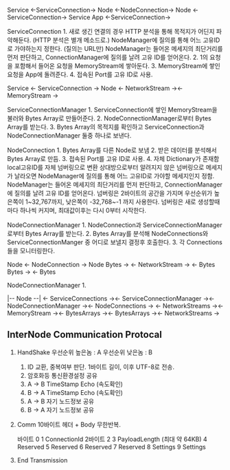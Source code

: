 Service	<-ServiceConnection->	Node	<-NodeConnection->	Node	<-ServiceConnection->	Service
App	<-ServiceConnection->

ServiceConnection
	1. 새로 생긴 연결의 경우 HTTP 분석을 통해 목적지가 어딘지 파악해둔다.	(HTTP 분석은 별개 메소드로.)
		NodeManager에 질의를 통해 어느 고유ID로 가야하는지 정한다.	(질의는 URL만)
			NodeManager는 들어온 메세지의 최단거리를 먼저 판단하고, ConnectionManager에 질의를 날려 고유 ID를 얻어온다.
	2. 1의 요청을 포함해서 들어온 요청을 MemoryStream에 쌓아둔다.
	3. MemoryStream에 쌓인 요청을 App에 돌려준다.
	4. 접속된 Port를 고유 ID로 사용.

Service	<-		ServiceConnection			->	Node
	<-	NetworkStream	-><-	MemoryStream	->

ServiceConnectionManager
	1. ServiceConnection에 쌓인 MemoryStream을 불러와 Bytes Array로 만들어준다.
	2. NodeConnectionManager로부터 Bytes Array를 받는다.
	3. Bytes Array의 목적지를 확인하고 ServiceConnection과 NodeConnectionManager 둘중 하나로 보낸다.

NodeConnection
	1. Bytes Array를 다른 Node로 보냄
	2. 받은 데이터를 분석해서 Bytes Array로 만듬.
	3. 접속된 Port를 고유 ID로 사용.
	4. 자체 Dictionary가 존재함
		local고유ID를 자체 넘버링으로 변환
		상대방으로부터 알려지지 않은 넘버링으로 메세지가 날라오면 NodeManager에 질의를 통해 어느 고유ID로 가야할 메세지인지 정함.
			NodeManager는 들어온 메세지의 최단거리를 먼저 판단하고, ConnectionManager에 질의를 날려 고유 ID를 얻어온다.
			넘버링은 2바이트의 공간을 가지며 우선순위가 높은쪽이 1~32,767까지, 낮은쪽이 -32,768~-1 까지 사용한다.
			넘버링은 새로 생성할때마다 하나씩 커지며, 최대값이후는 다시 0부터 시작한다.

NodeConnectionManager
	1. NodeConnection과 ServiceConnectionManager로부터 Bytes Array를 받는다.
	2. Bytes Array를 분석해 NodeConnections와 ServiceConnectionManger 중 어디로 보낼지 결정후 호출한다.
	3. 각 Connections들을 모니터링한다.


Node		<-	NodeConnection	->		Node
Bytes	->	<-	NetworkStream	->	<-	Bytes
Bytes	->					<-	Bytes

NodeConnectionManager
	1. 


|--							Node								--|
<-	ServiceConnections	-><-	ServiceConnectionManager	-><-	NodeConnectionManager	-><-	NodeConnections 	->
<-	NetworkStreams	-><- 	MemoryStream	 -><- BytesArrays	-><-		BytesArrays 		-><-	NetworkStreams	->


## InterNode Communication Protocal
1. HandShake
    우선순위 높은놈 : A
    우선순위 낮은놈 : B
    1. ID 교환, 중복여부 판단.
        1바이트 길이, 이후 UTF-8로 전송.
    2. 암호화등 통신환경설정 공유
    3. A -> B TimeStamp Echo   (속도확인)
    4. B -> A TimeStamp Echo   (속도확인)
    5. A -> B 자기 노드정보 공유
    6. B -> A 자기 노드정보 공유
2. Comm
    10바이트 헤더 + Body 무한반복.

    바이트
    0
    1   ConnectionId 2바이트
    2
    3   PayloadLength   (최대 약 64KB)
    4   Reserved
    5   Reserved
    6   Reserved
    7   Reserved
    8   Settings
    9   Settings
3. End Transmission